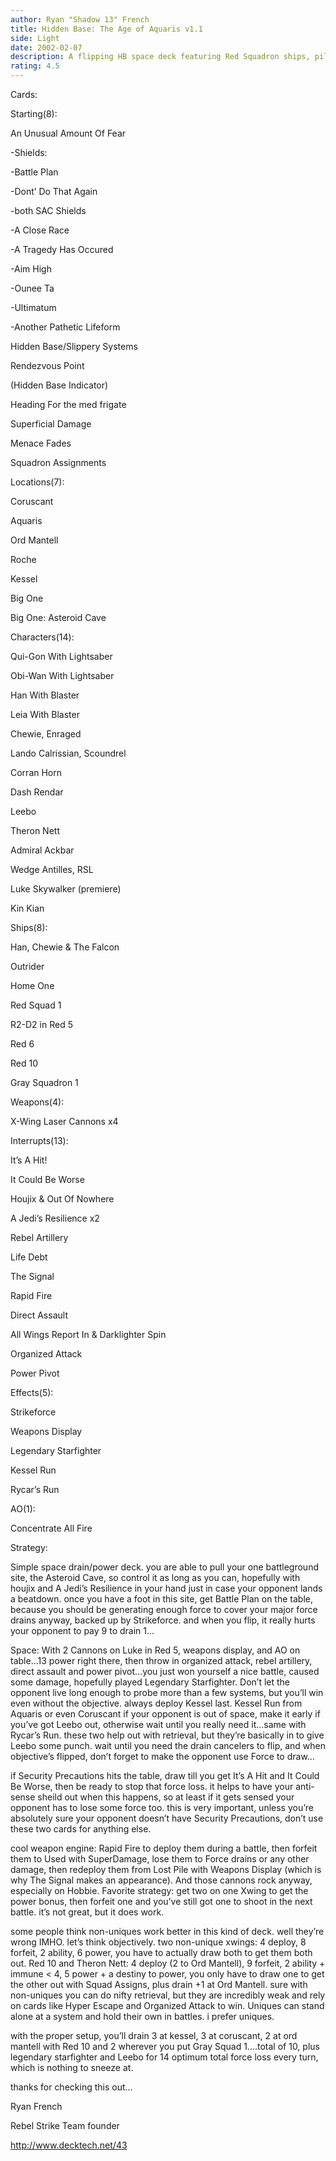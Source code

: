 ```yaml
---
author: Ryan "Shadow 13" French
title: Hidden Base: The Age of Aquaris v1.1
side: Light
date: 2002-02-07
description: A flipping HB space deck featuring Red Squadron ships, pilots, and X-wing Cannons.  Great drain potential, plus some damage from a few different sources.  Updated to address some difficulties it may have had...
rating: 4.5
---
```

Cards: 

Starting(8):
An Unusual Amount Of Fear
-Shields:
-Battle Plan
-Dont’ Do That Again
-both SAC Shields
-A Close Race
-A Tragedy Has Occured
-Aim High
-Ounee Ta
-Ultimatum
-Another Pathetic Lifeform
Hidden Base/Slippery Systems
Rendezvous Point
(Hidden Base Indicator)
Heading For the med frigate
Superficial Damage
Menace Fades
Squadron Assignments

Locations(7):
Coruscant
Aquaris
Ord Mantell
Roche
Kessel
Big One
Big One: Asteroid Cave

Characters(14):
Qui-Gon With Lightsaber
Obi-Wan With Lightsaber
Han With Blaster
Leia With Blaster
Chewie, Enraged
Lando Calrissian, Scoundrel
Corran Horn
Dash Rendar
Leebo
Theron Nett
Admiral Ackbar
Wedge Antilles, RSL
Luke Skywalker (premiere)
Kin Kian

Ships(8):
Han, Chewie & The Falcon
Outrider
Home One
Red Squad 1
R2-D2 in Red 5
Red 6
Red 10
Gray Squadron 1

Weapons(4):
X-Wing Laser Cannons x4

Interrupts(13):
It’s A Hit!
It Could Be Worse
Houjix & Out Of Nowhere
A Jedi’s Resilience x2
Rebel Artillery
Life Debt
The Signal
Rapid Fire
Direct Assault
All Wings Report In & Darklighter Spin
Organized Attack
Power Pivot

Effects(5):
Strikeforce
Weapons Display
Legendary Starfighter
Kessel Run
Rycar’s Run

AO(1):
Concentrate All Fire



Strategy: 

Simple space drain/power deck.  you are able to pull your one battleground site, the Asteroid Cave, so control it as long as you can, hopefully with houjix and A Jedi’s Resilience in your hand just in case your opponent lands a beatdown.  once you have a foot in this site, get Battle Plan on the table, because you should be generating enough force to cover your major force drains anyway, backed up by Strikeforce.  and when you flip, it really hurts your opponent to pay 9 to drain 1...

Space: With 2 Cannons on Luke in Red 5, weapons display, and AO on table...13 power right there, then throw in organized attack, rebel artillery, direct assault and power pivot...you just won yourself a nice battle, caused some damage, hopefully played Legendary Starfighter.  Don’t let the opponent live long enough to probe more than a few systems, but you’ll win even without the objective.  always deploy Kessel last.  Kessel Run from Aquaris or even Coruscant if your opponent is out of space, make it early if you’ve got Leebo out, otherwise wait until you really need it...same with Rycar’s Run.  these two help out with retrieval, but they’re basically in to give Leebo some punch.  wait until you need the drain cancelers to flip, and when objective’s flipped, don’t forget to make the opponent use Force to draw...

if Security Precautions hits the table, draw till you get It’s A Hit and It Could Be Worse, then be ready to stop that force loss.  it helps to have your anti-sense sheild out when this happens, so at least if it gets sensed your opponent has to lose some force too.  this is very important, unless you’re absolutely sure your opponent doesn’t have Security Precautions, don’t use these two cards for anything else.

cool weapon engine: Rapid Fire to deploy them during a battle, then forfeit them to Used with SuperDamage, lose them to Force drains or any other damage, then redeploy them from Lost Pile with Weapons Display (which is why The Signal makes an appearance).  And those cannons rock anyway, especially on Hobbie.  Favorite strategy: get two on one Xwing to get the power bonus, then forfeit one and you’ve still got one to shoot in the next battle.  it’s not great, but it does work.

some people think non-uniques work better in this kind of deck.  well they’re wrong IMHO.  let’s think objectively.  two non-unique xwings: 4 deploy, 8 forfeit, 2 ability, 6 power, you have to actually draw both to get them both out.  Red 10 and Theron Nett: 4 deploy (2 to Ord Mantell), 9 forfeit, 2 ability + immune < 4, 5 power + a destiny to power, you only have to draw one to get the other out with Squad Assigns, plus drain +1 at Ord Mantell.  sure with non-uniques you can do nifty retrieval, but they are incredibly weak and rely on cards like Hyper Escape and Organized Attack to win.  Uniques can stand alone at a system and hold their own in battles.  i prefer uniques.

with the proper setup, you’ll drain 3 at kessel, 3 at coruscant, 2 at ord mantell with Red 10 and 2 wherever you put Gray Squad 1....total of 10, plus legendary starfighter and Leebo for 14 optimum total force loss every turn, which is nothing to sneeze at.

thanks for checking this out...


Ryan French
Rebel Strike Team founder
http://www.decktech.net/43 
